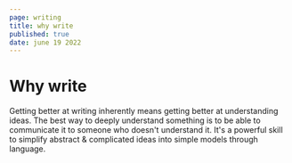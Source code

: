 ```yaml
---
page: writing
title: why write
published: true
date: june 19 2022
---
```


# Why write

Getting better at writing inherently means getting better at understanding ideas. The best way to
deeply understand something is to be able to communicate it to someone who doesn't understand it.
It's a powerful skill to simplify abstract & complicated ideas into simple models through language.